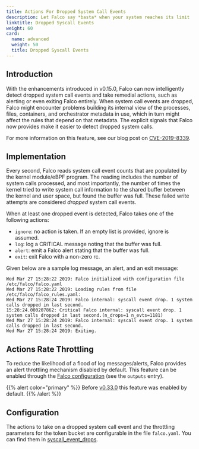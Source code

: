 ```yaml
---
title: Actions For Dropped System Call Events
description: Let Falco say *basta* when your system reaches its limit
linktitle: Dropped Syscall Events
weight: 60
card:
  name: advanced
  weight: 50
  title: Dropped Syscall Events
---
```

## Introduction

With the enhancements introduced in v0.15.0, Falco can now intelligently detect dropped system call events and take remedial actions, such as alerting or even exiting Falco entirely. When system call events are dropped, Falco might encounter problems building its internal view of the processes, files, containers, and orchestrator metadata in use, which in turn might affect the rules that depend on that metadata. The explicit signals that Falco now provides make it easier to detect dropped system calls.

For more information on this feature, see our blog post on [CVE-2019-8339](https://sysdig.com/blog/cve-2019-8339-falco-vulnerability/).

## Implementation

Every second, Falco reads system call event counts that are populated by the kernel module/eBPF program. The reading includes the number of system calls processed, and most importantly, the number of times the kernel tried to write system call information to the shared buffer between the kernel and user space, but found the buffer was full. These failed write attempts are considered *dropped* system call events.

When at least one dropped event is detected, Falco takes one of the following actions:

* `ignore`: no action is taken. If an empty list is provided, ignore is assumed.
* `log`: log a CRITICAL message noting that the buffer was full.
* `alert`: emit a Falco alert stating that the buffer was full.
* `exit`: exit Falco with a non-zero rc.

Given below are a sample log message, an alert, and an exit message:

```
Wed Mar 27 15:28:22 2019: Falco initialized with configuration file /etc/falco/falco.yaml
Wed Mar 27 15:28:22 2019: Loading rules from file /etc/falco/falco_rules.yaml:
Wed Mar 27 15:28:24 2019: Falco internal: syscall event drop. 1 system calls dropped in last second.
15:28:24.000207862: Critical Falco internal: syscall event drop. 1 system calls dropped in last second.(n_drops=1 n_evts=1181)
Wed Mar 27 15:28:24 2019: Falco internal: syscall event drop. 1 system calls dropped in last second.
Wed Mar 27 15:28:24 2019: Exiting.
```

## Actions Rate Throttling

To reduce the likelihood of a flood of log messages/alerts, Falco provides an alert throttling mechanism disabled by default. This feature can be enabled through the [Falco configuration](/docs/reference/daemon/config-options/) (see the `outputs` entry). 

{{% alert color="primary" %}}
Before [v0.33.0](/blog/falco-0-33-0/) this feature was enabled by default.
{{% /alert %}}

## Configuration

The actions to take on a dropped system call event and the throttling parameters for the token bucket are configurable in the file `falco.yaml`. You can find them in [syscall_event_drops](/docs/reference/daemon/config-options/).
